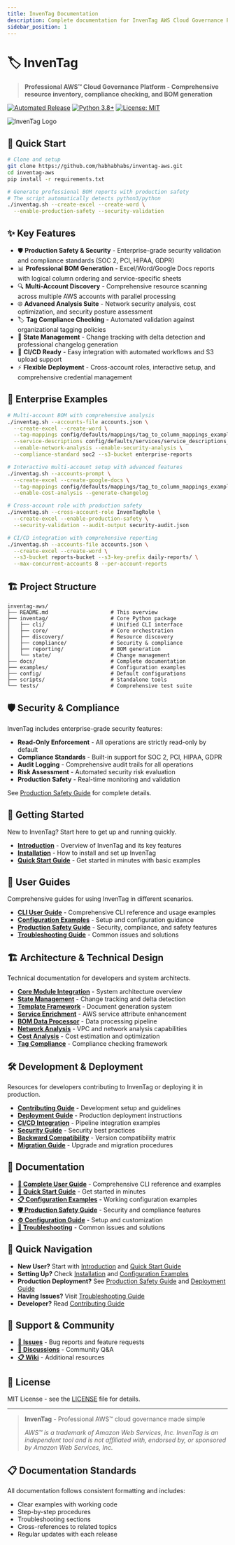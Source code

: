 ```yaml
---
title: InvenTag Documentation
description: Complete documentation for InvenTag AWS Cloud Governance Platform
sidebar_position: 1
---
```


# 🏷️ InvenTag

> **Professional AWS™ Cloud Governance Platform - Comprehensive resource inventory, compliance checking, and BOM generation**

[![Automated Release](https://github.com/habhabhabs/inventag-aws/workflows/Automated%20Release/badge.svg)](https://github.com/habhabhabs/inventag-aws/actions)
[![Python 3.8+](https://img.shields.io/badge/python-3.8+-blue.svg)](https://www.python.org/downloads/)
[![License: MIT](https://img.shields.io/badge/License-MIT-yellow.svg)](https://opensource.org/licenses/MIT)

![InvenTag Logo](/img/inventag-logo-placeholder.svg)

## 🚀 Quick Start

```bash
# Clone and setup
git clone https://github.com/habhabhabs/inventag-aws.git
cd inventag-aws
pip install -r requirements.txt

# Generate professional BOM reports with production safety
# The script automatically detects python3/python
./inventag.sh --create-excel --create-word \
  --enable-production-safety --security-validation
```

## ✨ Key Features

- 🛡️ **Production Safety & Security** - Enterprise-grade security validation and compliance standards (SOC 2, PCI, HIPAA, GDPR)
- 📊 **Professional BOM Generation** - Excel/Word/Google Docs reports with logical column ordering and service-specific sheets
- 🔍 **Multi-Account Discovery** - Comprehensive resource scanning across multiple AWS accounts with parallel processing
- 🌐 **Advanced Analysis Suite** - Network security analysis, cost optimization, and security posture assessment
- 🏷️ **Tag Compliance Checking** - Automated validation against organizational tagging policies
- 🔄 **State Management** - Change tracking with delta detection and professional changelog generation
- 🚀 **CI/CD Ready** - Easy integration with automated workflows and S3 upload support
- ⚡ **Flexible Deployment** - Cross-account roles, interactive setup, and comprehensive credential management

## 💼 Enterprise Examples

```bash
# Multi-account BOM with comprehensive analysis
./inventag.sh --accounts-file accounts.json \
  --create-excel --create-word \
  --tag-mappings config/defaults/mappings/tag_to_column_mappings_example.yaml \
  --service-descriptions config/defaults/services/service_descriptions_example.yaml \
  --enable-network-analysis --enable-security-analysis \
  --compliance-standard soc2 --s3-bucket enterprise-reports

# Interactive multi-account setup with advanced features
./inventag.sh --accounts-prompt \
  --create-excel --create-google-docs \
  --tag-mappings config/defaults/mappings/tag_to_column_mappings_example.yaml \
  --enable-cost-analysis --generate-changelog

# Cross-account role with production safety
./inventag.sh --cross-account-role InvenTagRole \
  --create-excel --enable-production-safety \
  --security-validation --audit-output security-audit.json

# CI/CD integration with comprehensive reporting
./inventag.sh --accounts-file accounts.json \
  --create-excel --create-word \
  --s3-bucket reports-bucket --s3-key-prefix daily-reports/ \
  --max-concurrent-accounts 8 --per-account-reports
```

## 🏗️ Project Structure

```text
inventag-aws/
├── README.md                    # This overview
├── inventag/                    # Core Python package
│   ├── cli/                     # Unified CLI interface
│   ├── core/                    # Core orchestration
│   ├── discovery/               # Resource discovery
│   ├── compliance/              # Security & compliance
│   ├── reporting/               # BOM generation
│   └── state/                   # Change management
├── docs/                        # Complete documentation
├── examples/                    # Configuration examples
├── config/                      # Default configurations
├── scripts/                     # Standalone tools
└── tests/                       # Comprehensive test suite
```

## 🛡️ Security & Compliance

InvenTag includes enterprise-grade security features:

- **Read-Only Enforcement** - All operations are strictly read-only by default
- **Compliance Standards** - Built-in support for SOC 2, PCI, HIPAA, GDPR
- **Audit Logging** - Comprehensive audit trails for all operations
- **Risk Assessment** - Automated security risk evaluation
- **Production Safety** - Real-time monitoring and validation

See [Production Safety Guide](user-guides/production-safety) for complete details.

## 🚀 Getting Started

New to InvenTag? Start here to get up and running quickly.

- **[Introduction](getting-started/introduction)** - Overview of InvenTag and its key features
- **[Installation](getting-started/installation)** - How to install and set up InvenTag
- **[Quick Start Guide](getting-started/quick-start)** - Get started in minutes with basic examples

## 📖 User Guides

Comprehensive guides for using InvenTag in different scenarios.

- **[CLI User Guide](user-guides/cli-user-guide)** - Comprehensive CLI reference and usage examples
- **[Configuration Examples](user-guides/configuration-examples)** - Setup and configuration guidance
- **[Production Safety Guide](user-guides/production-safety)** - Security, compliance, and safety features
- **[Troubleshooting Guide](user-guides/troubleshooting-guide)** - Common issues and solutions

## 🏗️ Architecture & Technical Design

Technical documentation for developers and system architects.

- **[Core Module Integration](architecture/core-module-integration)** - System architecture overview
- **[State Management](architecture/state-management)** - Change tracking and delta detection
- **[Template Framework](architecture/template-framework)** - Document generation system
- **[Service Enrichment](architecture/service-enrichment)** - AWS service attribute enhancement
- **[BOM Data Processor](architecture/bom-data-processor)** - Data processing pipeline
- **[Network Analysis](architecture/network-analysis)** - VPC and network analysis capabilities
- **[Cost Analysis](architecture/cost-analysis)** - Cost estimation and optimization
- **[Tag Compliance](architecture/tag-compliance)** - Compliance checking framework

## 🛠️ Development & Deployment

Resources for developers contributing to InvenTag or deploying it in production.

- **[Contributing Guide](development/CONTRIBUTING)** - Development setup and guidelines
- **[Deployment Guide](development/DEPLOYMENT)** - Production deployment instructions
- **[CI/CD Integration](development/cicd-integration)** - Pipeline integration examples
- **[Security Guide](development/SECURITY)** - Security best practices
- **[Backward Compatibility](development/backward-compatibility)** - Version compatibility matrix
- **[Migration Guide](development/bom-migration-guide)** - Upgrade and migration procedures

## 📖 Documentation

- **[📖 Complete User Guide](user-guides/cli-user-guide)** - Comprehensive CLI reference and examples
- **[🚀 Quick Start Guide](getting-started/quick-start)** - Get started in minutes
- **[📋 Configuration Examples](examples/)** - Working configuration examples  
- **[🛡️ Production Safety Guide](user-guides/production-safety)** - Security and compliance features
- **[⚙️ Configuration Guide](user-guides/configuration-examples)** - Setup and customization
- **[🔧 Troubleshooting](user-guides/troubleshooting-guide)** - Common issues and solutions

## 🚀 Quick Navigation

- **New User?** Start with [Introduction](getting-started/introduction) and [Quick Start Guide](getting-started/quick-start)
- **Setting Up?** Check [Installation](getting-started/installation) and [Configuration Examples](user-guides/configuration-examples)  
- **Production Deployment?** See [Production Safety Guide](user-guides/production-safety) and [Deployment Guide](development/DEPLOYMENT)
- **Having Issues?** Visit [Troubleshooting Guide](user-guides/troubleshooting-guide)
- **Developer?** Read [Contributing Guide](development/CONTRIBUTING)

## 🔗 Support & Community

- **[🐛 Issues](https://github.com/habhabhabs/inventag-aws/issues)** - Bug reports and feature requests
- **[💬 Discussions](https://github.com/habhabhabs/inventag-aws/discussions)** - Community Q&A
- **[📋 Wiki](https://github.com/habhabhabs/inventag-aws/wiki)** - Additional resources

## 📄 License

MIT License - see the [LICENSE](https://github.com/habhabhabs/inventag-aws/blob/main/LICENSE) file for details.

---

> **InvenTag** - Professional AWS™ cloud governance made simple
>
> *AWS™ is a trademark of Amazon Web Services, Inc. InvenTag is an independent tool and is not affiliated with, endorsed by, or sponsored by Amazon Web Services, Inc.*

## 📋 Documentation Standards

All documentation follows consistent formatting and includes:
- Clear examples with working code
- Step-by-step procedures
- Troubleshooting sections
- Cross-references to related topics
- Regular updates with each release
